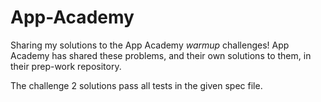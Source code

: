 App-Academy
===========

Sharing my solutions to the App Academy *warmup* challenges!  App Academy has shared these problems, and their own solutions to them, in their prep-work repository.

The challenge 2 solutions pass all tests in the given spec file.
